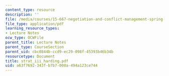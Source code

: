 ```yaml
---
content_type: resource
description: ''
file: /media/courses/15-667-negotiation-and-conflict-management-spring-2001/a63f7692343fb7b7008a494a123ce744_strat_iii_harding.pdf
file_type: application/pdf
learning_resource_types:
- Lecture Notes
ocw_type: OCWFile
parent_title: Lecture Notes
parent_type: CourseSection
parent_uid: cbc0844b-ccd9-ec29-098f-45393b46b34b
resourcetype: Document
title: strat_iii_harding.pdf
uid: a63f7692-343f-b7b7-008a-494a123ce744
---
```

